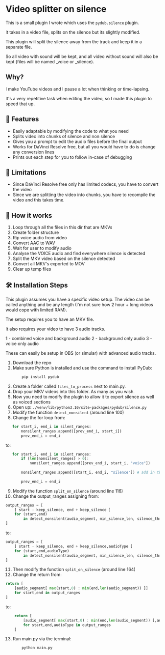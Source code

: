 # Video splitter on silence

This is a small plugin I wrote which uses the `pydub.silence` plugin.

It takes in a video file, splits on the silence but its slightly modified.

This plugin will split the silence away from the track and keep it in a separate file. 

So all video with sound will be kept, and all video without sound will also be kept (files will be named _voice or _silence).

## Why?

I make YouTube videos and I pause a lot when thinking or time-lapsing. 

It's a very repetitive task when editing the video, so I made this plugin to speed that up. 

## 🧐 Features

- Easily adaptable by modifying the code to what you need
- Splits video into chunks of silence and non silence
- Gives you a prompt to edit the audio files before the final output
- Works for DaVinci Resolve free, but all you would have to do is change any conversion lines
- Prints out each step for you to follow in-case of debugging

## 🫥 Limitations
- Since DaVinci Resolve free only has limited codecs, you have to convert the video
- Since we are splitting the video into chunks, you have to recompile the video and this takes time.

## 🤔 How it works
1) Loop through all the files in this dir that are MKVs
2) Create folder structure
3) Rip voice audio from video
4) Convert AAC to WAV
5) Wait for user to modify audio
6) Analyse the VOICE audio and find everywhere silence is detected
7) Split the MKV video based on the silence detected
8) Convert all MKV's exported to MOV
9) Clear up temp files

## 🛠️ Installation Steps

This plugin assumes you have a specific video setup. The video can be called anything and be any length (I'm not sure how 2 hour + long videos would cope with limited RAM).

The setup requires you to have an MKV file.

It also requires your video to have 3 audio tracks.

1 - combined voice and background audio
2 - background only audio
3 - voice only audio

These can easily be setup in OBS (or simular) with advanced audio tracks.

1) Download the repo
2) Make sure Python is installed and use the command to install PyDub:
    ```bash
        pip install pydub
    ```
3) Create a folder called `files_to_process` next to main.py.
4) Drop your MKV videos into this folder. As many as you wish.
5) Now you need to modify the plugin to allow it to export silence as well as voiced sections
6) Open up: `./venv/lib/python3.10/site-packages/pydub/silence.py`
7) Modify the function `detect_nonsilent` (around line 100)
8) Change the for loop from:
```python
   for start_i, end_i in silent_ranges:
       nonsilent_ranges.append([prev_end_i, start_i])
       prev_end_i = end_i
```

   to:
```python
   for start_i, end_i in silent_ranges:
       if (len(nonsilent_ranges) > 0):
           nonsilent_ranges.append([prev_end_i, start_i, "voice"])
  
       nonsilent_ranges.append([start_i, end_i, "silence"]) # add in the silences
  
       prev_end_i = end_i
```
   
9) Modify the function `split_on_silence` (around line 116)
10) Change the output_ranges assigning from:
```python
output_ranges = [
    [ start - keep_silence, end + keep_silence ]
    for (start,end)
        in detect_nonsilent(audio_segment, min_silence_len, silence_thresh, seek_step)
]
```

   to:
```python
output_ranges = [
    [ start - keep_silence, end + keep_silence,audioType ]
    for (start,end,audioType)
        in detect_nonsilent(audio_segment, min_silence_len, silence_thresh, seek_step)
]
```

11) Then modify the function `split_on_silence` (around line 164)
12) Change the return from:
```python
return [
    [audio_segment[ max(start,0) : min(end,len(audio_segment)) ]]
    for start,end in output_ranges
]
```
    
   to:
```python
    return [
        [audio_segment[ max(start,0) : min(end,len(audio_segment)) ],audioType]
        for start,end,audioType in output_ranges
    ]
```
13) Run main.py via the terminal:
    ```bash
        python main.py
    ```

